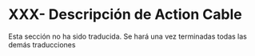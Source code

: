 # XXX- Descripción de Action Cable

Esta sección no ha sido traducida. Se hará una vez terminadas todas las demás traducciones



